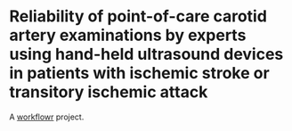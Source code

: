# Reliability of point-of-care carotid artery examinations by experts using hand-held ultrasound devices in patients with ischemic stroke or transitory ischemic attack

A [workflowr][] project.

[workflowr]: https://github.com/jdblischak/workflowr
